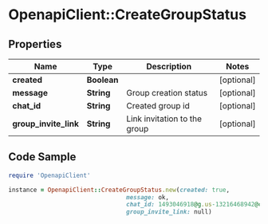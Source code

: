 # OpenapiClient::CreateGroupStatus

## Properties

Name | Type | Description | Notes
------------ | ------------- | ------------- | -------------
**created** | **Boolean** |  | [optional] 
**message** | **String** | Group creation status | [optional] 
**chat_id** | **String** | Created group id | [optional] 
**group_invite_link** | **String** | Link invitation to the group | [optional] 

## Code Sample

```ruby
require 'OpenapiClient'

instance = OpenapiClient::CreateGroupStatus.new(created: true,
                                 message: ok,
                                 chat_id: 1493046918@g.us-13216468942@c.us,
                                 group_invite_link: null)
```


